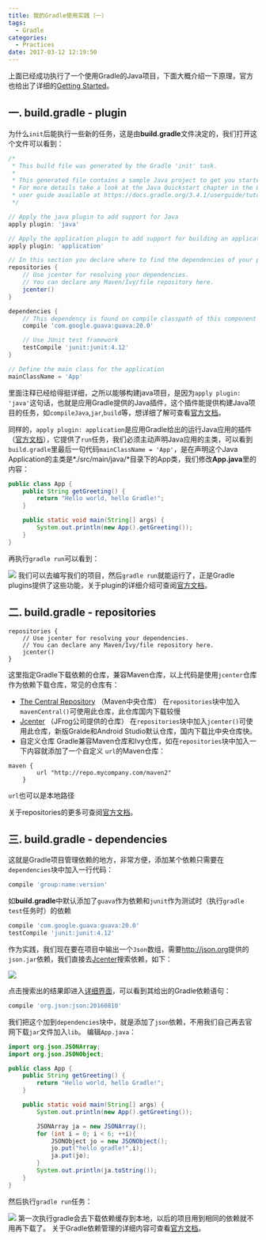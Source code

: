 ```yaml
---
title: 我的Gradle使用实践（一）
tags:
  - Gradle
categories:
  - Practices
date: 2017-03-12 12:19:50
---
```

上面已经成功执行了一个使用Gradle的Java项目，下面大概介绍一下原理，官方也给出了详细的[Getting Started](https://guides.gradle.org/creating-java-applications/)。
<!-- more -->
## 一. build.gradle - plugin
为什么`init`后能执行一些新的任务，这是由**build.gradle**文件决定的，我们打开这个文件可以看到：
``` groovy
/*
 * This build file was generated by the Gradle 'init' task.
 *
 * This generated file contains a sample Java project to get you started.
 * For more details take a look at the Java Quickstart chapter in the Gradle
 * user guide available at https://docs.gradle.org/3.4.1/userguide/tutorial_java_projects.html
 */

// Apply the java plugin to add support for Java
apply plugin: 'java'

// Apply the application plugin to add support for building an application
apply plugin: 'application'

// In this section you declare where to find the dependencies of your project
repositories {
    // Use jcenter for resolving your dependencies.
    // You can declare any Maven/Ivy/file repository here.
    jcenter()
}

dependencies {
    // This dependency is found on compile classpath of this component and consumers.
    compile 'com.google.guava:guava:20.0'

    // Use JUnit test framework
    testCompile 'junit:junit:4.12'
}

// Define the main class for the application
mainClassName = 'App'
```
里面注释已经给得挺详细，之所以能够构建java项目，是因为`apply plugin: 'java'`这句话，也就是应用Gradle提供的Java插件，这个插件能提供构建Java项目的任务，如`compileJava`,`jar`,`build`等，想详细了解可查看[官方文档](https://docs.gradle.org/3.4.1/userguide/java_plugin.html)。

同样的，`apply plugin: application`是应用Gradle给出的运行Java应用的插件（[官方文档](https://docs.gradle.org/3.4.1/userguide/application_plugin.html)），它提供了`run`任务，我们必须主动声明Java应用的主类，可以看到`build.gradle`里最后一句代码`mainClassName = 'App'`，是在声明这个Java Application的主类是*./src/main/java/*目录下的App类，我们修改**App.java**里的内容：
``` java
public class App {
    public String getGreeting() {
        return "Hello world, hello Gradle!";
    }

    public static void main(String[] args) {
        System.out.println(new App().getGreeting());
    }
}
```
再执行`gradle run`可以看到：

![](http://upload-images.jianshu.io/upload_images/1281889-e20543a15366d08b.png?imageMogr2/auto-orient/strip%7CimageView2/2/w/1240)
我们可以去编写我们的项目，然后`gradle run`就能运行了，正是Gradle plugins提供了这些功能，关于plugin的详细介绍可查阅[官方文档](https://docs.gradle.org/3.4.1/userguide/plugins.html)。

## 二. build.gradle - repositories
```
repositories {
    // Use jcenter for resolving your dependencies.
    // You can declare any Maven/Ivy/file repository here.
    jcenter()
}
```
这里指定Gradle下载依赖的仓库，兼容Maven仓库，以上代码是使用`jcenter`仓库作为依赖下载仓库，常见的仓库有：
* [The Central Repository](http://search.maven.org/) （Maven中央仓库）
在`repositories`块中加入`mavenCentral()`可使用此仓库，此仓库国内下载较慢
* [Jcenter](https://bintray.com/bintray/jcenter) （JFrog公司提供的仓库）
在`repositories`块中加入`jcenter()`可使用此仓库，新版Gralde和Android Studio默认仓库，国内下载比中央仓库快。
* 自定义仓库
Gradle兼容Maven仓库和Ivy仓库，如在`repositories`块中加入一下内容就添加了一个自定义 `url`的Maven仓库：
```
maven {
        url "http://repo.mycompany.com/maven2"
    }
```
`url`也可以是本地路径

关于repositories的更多可查阅[官方文档](https://docs.gradle.org/3.4.1/userguide/artifact_dependencies_tutorial.html#sec:repositories_tutoria)。

## 三. build.gradle - dependencies
这就是Gradle项目管理依赖的地方，非常方便，添加某个依赖只需要在`dependencies`块中加入一行代码：
``` groovy
compile 'group:name:version'
```
如**build.gradle**中默认添加了`guava`作为依赖和`junit`作为测试时（执行`gradle test`任务时）的依赖
``` groovy
compile 'com.google.guava:guava:20.0'
testCompile 'junit:junit:4.12'
```
作为实践，我们现在要在项目中输出一个`Json`数组，需要<http://json.org>提供的`json.jar`依赖，我们直接去[Jcenter](https://bintray.com/bintray/jcenter)搜索依赖，如下：

![](http://upload-images.jianshu.io/upload_images/1281889-b0e48588e1bd9920.png?imageMogr2/auto-orient/strip%7CimageView2/2/w/1240)

点击搜索出的结果即进入[详细界面](https://bintray.com/bintray/jcenter/org.json:json)，可以看到其给出的Gradle依赖语句：
``` groovy
compile 'org.json:json:20160810'
```
我们把这个加到`dependencies`块中，就是添加了`json`依赖，不用我们自己再去官网下载`jar`文件加入`lib`。
编辑`App.java`：
``` java
import org.json.JSONArray;
import org.json.JSONObject;

public class App {
    public String getGreeting() {
        return "Hello world, hello Gradle!";
    }

    public static void main(String[] args) {
        System.out.println(new App().getGreeting());

        JSONArray ja = new JSONArray();
        for (int i = 0; i < 6; ++i){
            JSONObject jo = new JSONObject();
            jo.put("hello gradle!",i);
            ja.put(jo);
        }
        System.out.println(ja.toString());
    }
}
```
然后执行`gradle run`任务：

![](http://upload-images.jianshu.io/upload_images/1281889-7138a25ea4e025e5.png?imageMogr2/auto-orient/strip%7CimageView2/2/w/1240)
第一次执行gradle会去下载依赖缓存到本地，以后的项目用到相同的依赖就不用再下载了。
关于Gradle依赖管理的详细内容可查看[官方文档](https://docs.gradle.org/3.4.1/userguide/artifact_dependencies_tutorial.html)。
